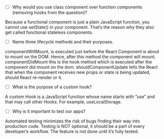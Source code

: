 - [ ] Why would you use class component over function components (removing hooks from the question)?

Because a functional component is just a plain JavaScript function, you cannot use setState() in your component. That’s the reason why they also get called functional stateless components.

- [ ] Name three lifecycle methods and their purposes.

componentWillMount, is executed just before the React Component is about to mount on the DOM. Hence, after this method the component will mount.
componentDidMount this is the hook method which is executed after the component did mount on the dom.
shouldComponentUpdate tells the React that when the component receives new props or state is being updated, should React re-render or it.

- [ ] What is the purpose of a custom hook?

A custom Hook is a JavaScript function whose name starts with ”use” and that may call other Hooks. For example, useLocalStorage.

- [ ] Why is it important to test our apps?

Automated testing minimizes the risk of bugs finding their way into production code. Testing is NOT optional, it should be a part of every developer’s workflow. The feature is not done until it’s fully tested.